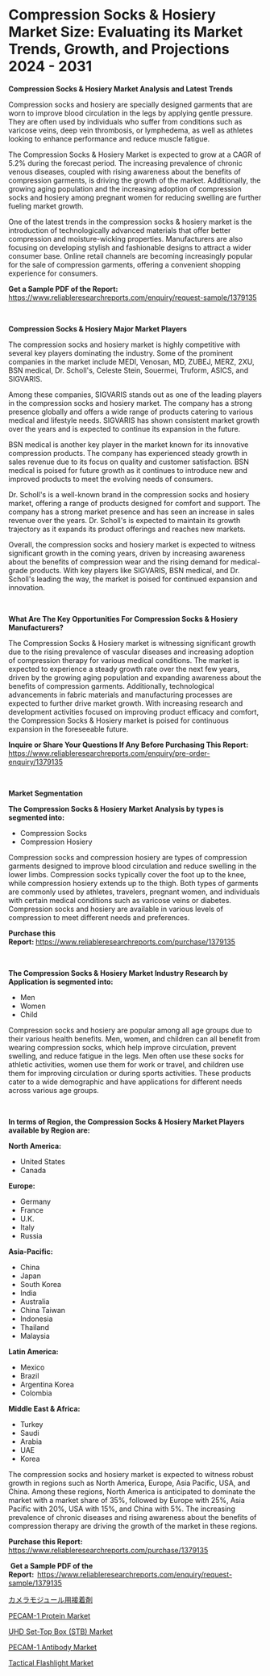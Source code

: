 <p><h1>Compression Socks & Hosiery Market Size: Evaluating its Market Trends, Growth, and Projections 2024 - 2031</h1></p><p><strong>Compression Socks & Hosiery Market Analysis and Latest Trends</strong></p>
<p><p>Compression socks and hosiery are specially designed garments that are worn to improve blood circulation in the legs by applying gentle pressure. They are often used by individuals who suffer from conditions such as varicose veins, deep vein thrombosis, or lymphedema, as well as athletes looking to enhance performance and reduce muscle fatigue.</p><p>The Compression Socks & Hosiery Market is expected to grow at a CAGR of 5.2% during the forecast period. The increasing prevalence of chronic venous diseases, coupled with rising awareness about the benefits of compression garments, is driving the growth of the market. Additionally, the growing aging population and the increasing adoption of compression socks and hosiery among pregnant women for reducing swelling are further fueling market growth.</p><p>One of the latest trends in the compression socks & hosiery market is the introduction of technologically advanced materials that offer better compression and moisture-wicking properties. Manufacturers are also focusing on developing stylish and fashionable designs to attract a wider consumer base. Online retail channels are becoming increasingly popular for the sale of compression garments, offering a convenient shopping experience for consumers.</p></p>
<p><strong>Get a Sample PDF of the Report:&nbsp;</strong> <a href="https://www.reliableresearchreports.com/enquiry/request-sample/1379135">https://www.reliableresearchreports.com/enquiry/request-sample/1379135</a></p>
<p>&nbsp;</p>
<p><strong>Compression Socks & Hosiery Major Market Players</strong></p>
<p><p>The compression socks and hosiery market is highly competitive with several key players dominating the industry. Some of the prominent companies in the market include MEDI, Venosan, MD, ZUBEJ, MERZ, 2XU, BSN medical, Dr. Scholl's, Celeste Stein, Souermei, Truform, ASICS, and SIGVARIS.</p><p>Among these companies, SIGVARIS stands out as one of the leading players in the compression socks and hosiery market. The company has a strong presence globally and offers a wide range of products catering to various medical and lifestyle needs. SIGVARIS has shown consistent market growth over the years and is expected to continue its expansion in the future.</p><p>BSN medical is another key player in the market known for its innovative compression products. The company has experienced steady growth in sales revenue due to its focus on quality and customer satisfaction. BSN medical is poised for future growth as it continues to introduce new and improved products to meet the evolving needs of consumers.</p><p>Dr. Scholl's is a well-known brand in the compression socks and hosiery market, offering a range of products designed for comfort and support. The company has a strong market presence and has seen an increase in sales revenue over the years. Dr. Scholl's is expected to maintain its growth trajectory as it expands its product offerings and reaches new markets.</p><p>Overall, the compression socks and hosiery market is expected to witness significant growth in the coming years, driven by increasing awareness about the benefits of compression wear and the rising demand for medical-grade products. With key players like SIGVARIS, BSN medical, and Dr. Scholl's leading the way, the market is poised for continued expansion and innovation.</p></p>
<p>&nbsp;</p>
<p><strong>What Are The Key Opportunities For Compression Socks & Hosiery Manufacturers?</strong></p>
<p><p>The Compression Socks & Hosiery market is witnessing significant growth due to the rising prevalence of vascular diseases and increasing adoption of compression therapy for various medical conditions. The market is expected to experience a steady growth rate over the next few years, driven by the growing aging population and expanding awareness about the benefits of compression garments. Additionally, technological advancements in fabric materials and manufacturing processes are expected to further drive market growth. With increasing research and development activities focused on improving product efficacy and comfort, the Compression Socks & Hosiery market is poised for continuous expansion in the foreseeable future.</p></p>
<p><strong>Inquire or Share Your Questions If Any Before Purchasing This Report:</strong> <a href="https://www.reliableresearchreports.com/enquiry/pre-order-enquiry/1379135">https://www.reliableresearchreports.com/enquiry/pre-order-enquiry/1379135</a></p>
<p>&nbsp;</p>
<p><strong>Market Segmentation</strong></p>
<p><strong>The Compression Socks & Hosiery Market Analysis by types is segmented into:</strong></p>
<p><ul><li>Compression Socks</li><li>Compression Hosiery</li></ul></p>
<p><p>Compression socks and compression hosiery are types of compression garments designed to improve blood circulation and reduce swelling in the lower limbs. Compression socks typically cover the foot up to the knee, while compression hosiery extends up to the thigh. Both types of garments are commonly used by athletes, travelers, pregnant women, and individuals with certain medical conditions such as varicose veins or diabetes. Compression socks and hosiery are available in various levels of compression to meet different needs and preferences.</p></p>
<p><strong>Purchase this Report:&nbsp;</strong><a href="https://www.reliableresearchreports.com/purchase/1379135">https://www.reliableresearchreports.com/purchase/1379135</a></p>
<p>&nbsp;</p>
<p><strong>The Compression Socks & Hosiery Market Industry Research by Application is segmented into:</strong></p>
<p><ul><li>Men</li><li>Women</li><li>Child</li></ul></p>
<p><p>Compression socks and hosiery are popular among all age groups due to their various health benefits. Men, women, and children can all benefit from wearing compression socks, which help improve circulation, prevent swelling, and reduce fatigue in the legs. Men often use these socks for athletic activities, women use them for work or travel, and children use them for improving circulation or during sports activities. These products cater to a wide demographic and have applications for different needs across various age groups.</p></p>
<p>&nbsp;</p>
<p><strong>In terms of Region, the Compression Socks & Hosiery Market Players available by Region are:</strong></p>
<p>
    <p> <strong> North America: </strong>
        <ul>
            <li>United States</li>
            <li>Canada</li>
        </ul>
        </p> 
    <p> <strong> Europe: </strong>
        <ul>
            <li>Germany</li>
            <li>France</li>
            <li>U.K.</li>
            <li>Italy</li>
            <li>Russia</li>
        </ul>
        </p> 
    <p> <strong> Asia-Pacific: </strong>
        <ul>
            <li>China</li>
            <li>Japan</li>
            <li>South Korea</li>
            <li>India</li>
            <li>Australia</li>
            <li>China Taiwan</li>
            <li>Indonesia</li>
            <li>Thailand</li>
            <li>Malaysia</li>
        </ul>
        </p> 
    <p> <strong> Latin America: </strong>
        <ul>
            <li>Mexico</li>
            <li>Brazil</li>
            <li>Argentina Korea</li>
            <li>Colombia</li>
        </ul>
        </p> 
    <p> <strong> Middle East & Africa: </strong>
        <ul>
            <li>Turkey</li>
            <li>Saudi</li>
            <li>Arabia</li>
            <li>UAE</li>
            <li>Korea</li>
        </ul>
    </p>
    </p>
<p><p>The compression socks and hosiery market is expected to witness robust growth in regions such as North America, Europe, Asia Pacific, USA, and China. Among these regions, North America is anticipated to dominate the market with a market share of 35%, followed by Europe with 25%, Asia Pacific with 20%, USA with 15%, and China with 5%. The increasing prevalence of chronic diseases and rising awareness about the benefits of compression therapy are driving the growth of the market in these regions.</p></p>
<p><strong>Purchase this Report: </strong><a href="https://www.reliableresearchreports.com/purchase/1379135">https://www.reliableresearchreports.com/purchase/1379135</a></p>
<p>&nbsp;<strong>Get a Sample PDF of the Report:&nbsp;&nbsp;</strong><a href="https://www.reliableresearchreports.com/enquiry/request-sample/1379135">https://www.reliableresearchreports.com/enquiry/request-sample/1379135</a></p>
<p><strong></strong></p>
<p><p><a href="https://github.com/DonaldShaw1965/Market-Research-Report-List-1/blob/main/61520226979.md">カメラモジュール用接着剤</a></p><p><a href="https://issuu.com/reportprime-2/docs/pecam-1-protein-market-size-2030.pptx">PECAM-1 Protein Market</a></p><p><a href="https://github.com/redneck06/Market-Research-Report-List-2/blob/main/uhd-set-top-box-stb-market.md">UHD Set-Top Box (STB) Market</a></p><p><a href="https://issuu.com/reportprime-2/docs/pecam-1-antibody-market-size-2030.pptx">PECAM-1 Antibody Market</a></p><p><a href="https://github.com/nicoletavirag/Market-Research-Report-List-2/blob/main/tactical-flashlight-market.md">Tactical Flashlight Market</a></p></p>